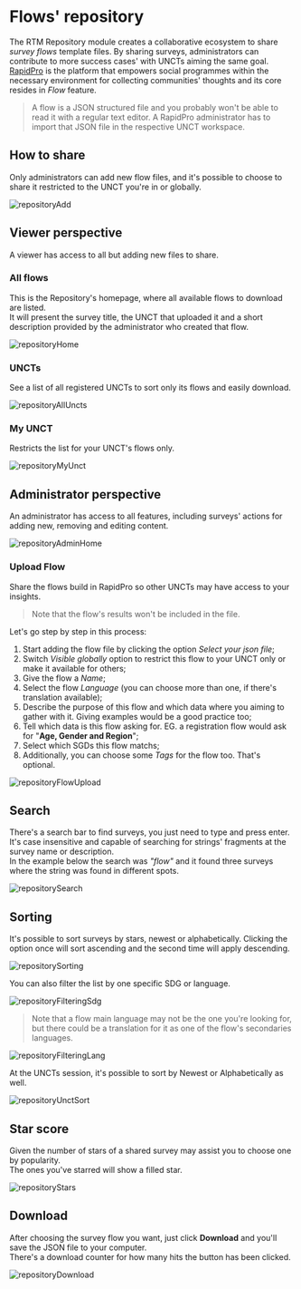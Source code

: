 # Flows' repository

The RTM Repository module creates a collaborative ecosystem<!-- gives the opportunity --> to share *survey flows* template files. By sharing surveys, administrators can contribute to more success cases' with UNCTs aiming the same goal.  
[RapidPro](https://rapidpro.ilhasoft.mobi) is the platform that empowers social programmes within the necessary environment for collecting communities' thoughts and its core resides in *Flow* feature.

> A flow is a JSON structured file and you probably won't be able to read it with a regular text editor. A RapidPro administrator has to import that JSON file in the respective UNCT workspace.

## How to share

Only administrators can add new flow files, and it's possible to choose to share it restricted to the UNCT you're in or globally.

![repositoryAdd](../../_images/repositoryAdd.png)

## Viewer perspective

A viewer has access to all but adding new files to share.

### All flows

This is the Repository's homepage, where all available flows to download are listed.  
It will present the survey title, the UNCT that uploaded it and a short description provided by the administrator who created that flow.

![repositoryHome](../../_images/repositoryHome.png)

### UNCTs

See a list of all registered UNCTs to sort only its flows and easily download.

![repositoryAllUncts](../../_images/repositoryUncts.png)

### My UNCT

Restricts the list for your UNCT's flows only.

![repositoryMyUnct](../../_images/repositoryMyUnct.png)

## Administrator perspective

An administrator has access to all features, including surveys' actions for adding new, removing and editing content.

![repositoryAdminHome](../../_images/repositoryAdminHome.png)

### Upload Flow

Share the flows build in RapidPro so other UNCTs may have access to your insights.

> Note that the flow's results won't be included in the file.

Let's go step by step in this process:

1. Start adding the flow file by clicking the option *Select your json file*;
2. Switch *Visible globally* option to restrict this flow to your UNCT only or make it available for others;
3. Give the flow a *Name*; 
4. Select the flow *Language* (you can choose more than one, if there's translation available);
5. Describe the purpose of this flow and which data where you aiming to gather with it. Giving examples would be a good practice too;
6. Tell which data is this flow asking for. EG. a registration flow would ask for "**Age, Gender and Region**";
7. Select which SGDs this flow matchs;
8. Additionally, you can choose some *Tags* for the flow too. That's optional.

![repositoryFlowUpload](../../_images/repositoryFlowUpload.png) 

## Search

There's a search bar to find surveys, you just need to type and press enter. It's case insensitive and capable of searching for strings' fragments at the survey name or description.  
In the example below the search was *"flow"* and it found three surveys where the string was found in different spots.

![repositorySearch](../../_images/repositorySearch.png)

## Sorting

It's possible to sort surveys by stars, newest or alphabetically. Clicking the option once will sort ascending and the second time will apply descending.  

![repositorySorting](../../_images/repositorySorting.png)

You can also filter the list by one specific SDG or language.

![repositoryFilteringSdg](../../_images/repositoryFilteringSdg.png)

> Note that a flow main language may not be the one you're looking for, but there could be a translation for it as one of the flow's secondaries languages.

![repositoryFilteringLang](../../_images/repositoryFilteringLang.png)

At the UNCTs session, it's possible to sort by Newest or Alphabetically as well.

![repositoryUnctSort](../../_images/repositoryUnctSort.png)

## Star score

Given the number of stars of a shared survey may assist you to choose one by popularity.  
The ones you've starred will show a filled star.

![repositoryStars](../../_images/repositoryStars.png)

## Download

After choosing the survey flow you want, just click **Download** and you'll save the JSON file to your computer.  
There's a download counter for how many hits the button has been clicked.

![repositoryDownload](../../_images/repositoryDownload.png)
